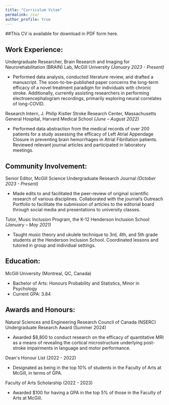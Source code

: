 ```yaml
---
title: "Curriculum Vitae"
permalink: /cv/
author_profile: true
---
```

##This CV is available for download in PDF form here.

Work Experience:
---
Undergraduate Researcher, Brain Research and Imaging for Neurorehabilitation (BRAIN) Lab, 
McGill University *(January 2023 - Present)*
* Performed data analysis, conducted literature review, and drafted a manuscript. The soon-to-be-published paper concerns the long-term efficacy of a novel treatment paradigm for individuals with chronic stroke. Additionally, currently assisting researchers in performing electroencephalogram recordings, primarily exploring neural correlates of long-COVID.

Research Intern, J. Philip Kistler Stroke Research Center, Massachusetts General Hospital, Harvard Medical School *(June – August 2022)*
* Performed data abstraction from the medical records of over 200 patients for a study assessing the efficacy of Left Atrial Appendage Closure in preventing brain hemorrhages in Atrial Fibrillation patients. Reviewed relevant journal articles and participated in laboratory meetings.


Community Involvement:
---
Senior Editor, McGill Science Undergraduate Research Journal *(October 2023 - Present)*
* Made edits to and facilitated the peer-review of original scientific research of various disciplines. Collaborated with the journal’s Outreach Portfolio to facilitate the submission of articles to the editorial board through social media and presentations to university classes.

Tutor, Music Inclusion Program, the K-12 Henderson Inclusion School *(January – May 2021)*
* Taught music theory and ukulele technique to 3rd, 4th, and 5th grade students at the Henderson Inclusion School. Coordinated lessons and tutored in group and individual settings.


Education:
---
McGill University (Montreal, QC, Canada)
* Bachelor of Arts: Honours Probability and Statistics, Minor in Psychology
* Current GPA: 3.84


Awards and Honours:
---
Natural Sciences and Engineering Research Council of Canada (NSERC) Undergraduate Research Award (Summer 2024)
* Awarded $8,800 to conduct research on the efficacy of quantitative MRI as a means of revealing the cortical microstructure underlying post-stroke impairments in language and motor performance.

Dean's Honour List (2022 - 2022)
* Designated as being in the top 10% of students in the Faculty of Arts at McGill, in terms of GPA. 

Faculty of Arts Scholarship (2022 - 2023)
* Awarded $100 for having a GPA in the top 5% of those in the Faculty of Arts at McGill.





